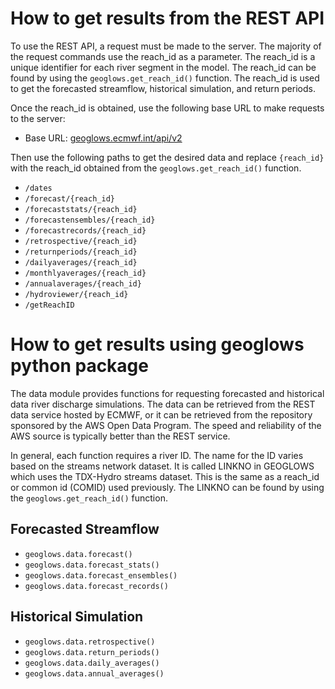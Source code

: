 # How to get results from the REST API
To use the REST API, a request must be made to the server. The majority of the request commands use the reach_id as a parameter. The reach_id is a unique identifier for each river segment in the model. The reach_id can be found by using the `geoglows.get_reach_id()` function. The reach_id is used to get the forecasted streamflow, historical simulation, and return periods.

Once the reach_id is obtained, use the following base URL to make requests to the server:

* Base URL: [geoglows.ecmwf.int/api/v2](geoglows.ecmwf.int/api/v2) 

Then use the following paths to get the desired data and replace `{reach_id}` with the reach_id obtained from the `geoglows.get_reach_id()` function. 

* `/dates`
* `/forecast/{reach_id}`
* `/forecaststats/{reach_id}`
* `/forecastensembles/{reach_id}`
* `/forecastrecords/{reach_id}`
* `/retrospective/{reach_id}`
* `/returnperiods/{reach_id}`
* `/dailyaverages/{reach_id}`
* `/monthlyaverages/{reach_id}`
* `/annualaverages/{reach_id}`
* `/hydroviewer/{reach_id}`
* `/getReachID`

# How to get results using geoglows python package

The data module provides functions for requesting forecasted and historical data river discharge simulations.
The data can be retrieved from the REST data service hosted by ECMWF, or it can be retrieved from the repository
sponsored by the AWS Open Data Program. The speed and reliability of the AWS source is typically better than
the REST service.

In general, each function requires a river ID. The name for the ID varies based on the streams network dataset. 
It is called LINKNO in GEOGLOWS which uses the TDX-Hydro streams dataset. This is the same as a reach_id or 
common id (COMID) used previously. The LINKNO can be found by using the `geoglows.get_reach_id()` function. 

## Forecasted Streamflow
* `geoglows.data.forecast()`
* `geoglows.data.forecast_stats()`
* `geoglows.data.forecast_ensembles()`
* `geoglows.data.forecast_records()`

## Historical Simulation
* `geoglows.data.retrospective()`
* `geoglows.data.return_periods()`
* `geoglows.data.daily_averages()`
* `geoglows.data.annual_averages()`